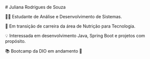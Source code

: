 \# Juliana Rodrigues de Souza



👩‍💻 Estudante de Análise e Desenvolvimento de Sistemas.  

🌱 Em transição de carreira da área de Nutrição para Tecnologia.  

💡 Interessada em desenvolvimento Java, Spring Boot e projetos com propósito.  

📚 Bootcamp da DIO em andamento 🚀  



